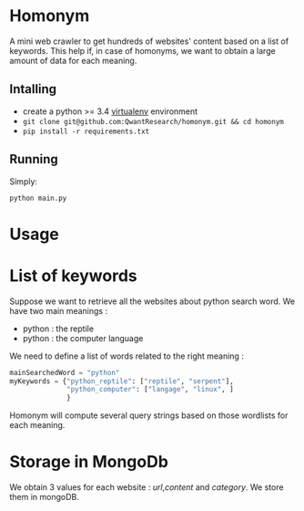 # Homonym
A mini web crawler to get hundreds of websites' content  based on a list of keywords. This help if, in case
of homonyms, we want to obtain a large amount of data for each meaning. 


## Intalling

- create a python >= 3.4 [virtualenv](http://docs.python-guide.org/en/latest/dev/virtualenvs/) environment
- `git clone git@github.com:QwantResearch/homonym.git && cd homonym`
- `pip install -r requirements.txt`

## Running

Simply:

    python main.py
    
# Usage

# List of keywords

Suppose we want to retrieve all the websites about python search word. We have two main meanings :
* python : the reptile
* python : the computer language

We need to define a list of words related to the right meaning : 
```python
mainSearchedWord = "python"
myKeywords = {"python_reptile": ["reptile", "serpent"],
              "python_computer": ["langage", "linux", ]
              }
```

Homonym will compute several query strings based on those wordlists for each meaning. 

# Storage in MongoDb

We obtain 3 values for each website : *url*,*content* and *category*. 
We store them in mongoDB.
